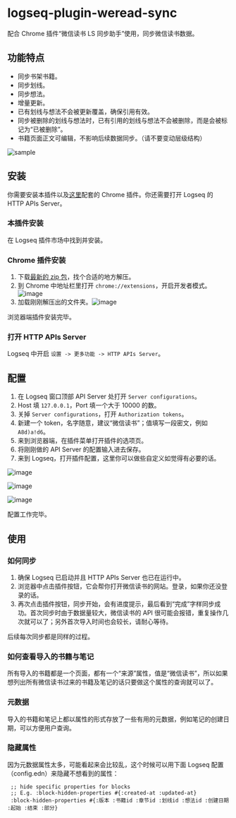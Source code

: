 # logseq-plugin-weread-sync

配合 Chrome 插件“微信读书 LS 同步助手”使用，同步微信读书数据。

## 功能特点

- 同步书架书籍。
- 同步划线。
- 同步想法。
- 增量更新。
- 已有划线与想法不会被更新覆盖，确保引用有效。
- 同步被删除的划线与想法时，已有引用的划线与想法不会被删除，而是会被标记为“已被删除”。
- 书籍页面正文可编辑，不影响后续数据同步。（请不要变动层级结构）

![sample](https://user-images.githubusercontent.com/3410293/220123566-e1b61281-709b-486f-a562-1005bda90182.png)

## 安装

你需要安装本插件以及[这里](https://github.com/sethyuan/chrome-weread-sync/releases)配套的 Chrome 插件。你还需要打开 Logseq 的 HTTP APIs Server。

### 本插件安装

在 Logseq 插件市场中找到并安装。

### Chrome 插件安装

1. 下载[最新的 zip 包](https://github.com/sethyuan/chrome-weread-sync/releases)，找个合适的地方解压。
1. 到 Chrome 中地址栏里打开 `chrome://extensions`，开启开发者模式。![image](https://user-images.githubusercontent.com/3410293/220122712-fcbd559a-c9f1-484c-a47b-667525838605.png)
1. 加载刚刚解压出的文件夹。![image](https://user-images.githubusercontent.com/3410293/220122743-5c575064-ac26-407c-868c-8aef443a9f43.png)

浏览器端插件安装完毕。

### 打开 HTTP APIs Server

Logseq 中开启 `设置 -> 更多功能 -> HTTP APIs Server`。

## 配置

1. 在 Logseq 窗口顶部 API Server 处打开 `Server configurations`。
1. Host 填 `127.0.0.1`，Port 填一个大于 10000 的数。
1. 关掉 `Server configurations`，打开 `Authorization tokens`。
1. 新建一个 token，名字随意，建议“微信读书”；值填写一段密文，例如 `A8d)a!d6`。
1. 来到浏览器端，在插件菜单打开插件的选项页。
1. 将刚刚做的 API Server 的配置输入进去保存。
1. 来到 Logseq，打开插件配置，这里你可以做些自定义如觉得有必要的话。

![image](https://user-images.githubusercontent.com/3410293/220122588-eb2b1e36-a501-4464-8826-b90b7caba572.png)

![image](https://user-images.githubusercontent.com/3410293/220123040-76277107-56ae-43a9-a4f8-8c7690b0ea04.png)

![image](https://user-images.githubusercontent.com/3410293/220123158-753a5965-86ce-4807-a34d-46192e2e672c.png)

配置工作完毕。

## 使用

### 如何同步

1. 确保 Logseq 已启动并且 HTTP APIs Server 也已在运行中。
1. 浏览器中点击插件按钮，它会帮你打开微信读书的网站。登录，如果你还没登录的话。
1. 再次点击插件按钮，同步开始，会有进度提示，最后看到“完成”字样同步成功。首次同步时由于数据量较大，微信读书的 API 很可能会报错，重复操作几次就可以了；另外首次导入时间也会较长，请耐心等待。

后续每次同步都是同样的过程。

### 如何查看导入的书籍与笔记

所有导入的书籍都是一个页面，都有一个“来源”属性，值是“微信读书”，所以如果想列出所有微信读书过来的书籍及笔记的话只要做这个属性的查询就可以了。

### 元数据

导入的书籍和笔记上都以属性的形式存放了一些有用的元数据，例如笔记的创建日期，可以方便用户查询。

### 隐藏属性

因为元数据属性太多，可能看起来会比较乱，这个时候可以用下面 Logseq 配置（config.edn）来隐藏不想看到的属性：

```edn
 ;; hide specific properties for blocks
 ;; E.g. :block-hidden-properties #{:created-at :updated-at}
 :block-hidden-properties #{:版本 :书籍id :章节id :划线id :想法id :创建日期 :起始 :结束 :部分}
```
